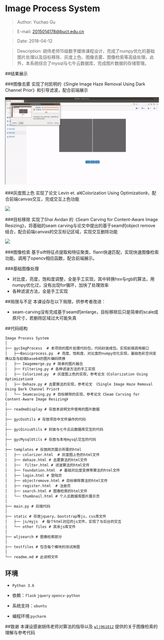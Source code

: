 # Image Process System
> Author: Yuchao Gu

> E-mail: 2015014178@buct.edu.cn

> Date: 2018-04-12

>Description: 胡伟老师15级数字媒体课程设计，完成了numpy优化的基础图片处理以及目标移除、灰度上色、图像去雾、图像检索等高级处理，此外，本系统综合了mysql与七牛云数据库，完成图片数据的存储管理。

##结果展示

###图像去雾
实现了何凯明的《Single Image Haze Removal Using Dark Channel Prior》和引导滤波，配合前端展示

![](./readmeDisplay/dehaze.gif)

###灰度图上色
实现了论文 Levin et. al《Colorization Using Optimization》，配合前端canvas交互，完成交互上色功能

![](./readmeDisplay/color.gif)

###目标移除
实现了Shai Avidan 的《Seam Carving for Content-Aware Image Resizing》，将基础的seam carving与论文中提出的基于seam的object remove结合，配合前端canvas的交互标记区域，实现交互删除功能

![](./readmeDisplay/objectrm.gif)

###图像检索
基于sift特征点提取和特征聚类，flann快速匹配，实现快速图像检索功能。调用了opencv相应函数，配合前端展示。

###基础图像处理
* 对比度，亮度，饱和度调整，全是手工实现，其中转换hsv与rgb的算法，用numpy优化过，没有出现for循环，加快了处理效率
* 各种滤波方法，全是手工实现

##局限与不足
本课设存在以下局限，供参考者改进：

* seam-carving没有完成基于seam的enlarge，目标移除后只是简单的scale成原尺寸，若删除区域过大可能失真

##代码结构
```
Image Process System
│
├── gycImgProcess  # 本项目的图片处理代码包，代码封装成包，实现前端调用接口
│   ├──Basicprocess.py  # 亮度、饱和度、对比度的numpy优化实现，基础色彩空间变换以及与前端base64的图片编码转换
│   ├── Imagemerge.py # 简单的图片融合
│   ├── Filtering.py # 各种滤波方法的手工实现
│   ├── Colorized.py  # 灰度图上色的实现，参考论文《Colorization Using Optimization》
│   ├── Dehaze.py # 去雾算法的实现，参考论文 《Single Image Haze Removal Using Dark Channel Prior》
│   └── Seamcaving.py # 目标移除的实现，参考论文《Seam Carving for Content-Aware Image Resizing》
│ 
├── readmeDisplay # 存放本说明文件使用的图片数据
│ 
├── gycOsUtils # 存放项目中文件操作的代码
│ 
├── gycQiniuUtils # 封装与七牛云云数据库交互的代码
│ 
├── gycMysqlUtils # 存放与本地mysql交互的代码
│ 
├── templates # 存放网页展示所需的html
│   ├── colorizer.html  # 灰度图上色的html文件
│   ├── dehaze.html # 去雾算法的html文件
│   ├──  filter.html # 滤波算法的html文件
│   ├── foundation.html  # 基础对比度变换等算法的html文件
│   ├── login.html # 登陆页
│   ├── objectremove.html # 目标移除算法的html文件
│   ├── register.html  # 注册页
│   ├── search.html # 图像检索的html文件
│   └── thumbnail.html # 个人云数据库图片展示页
│
├── main.py # 后端代码
│
├── static # 存放jquery，bootstrap等js，css库文件
│   ├── js/myjs  # 每个html对应的js文件，实现了与后台的交互
│   └── other files # 其余js库文件
│
├── wljsearch # 图像检索部分
│
├── testfiles # 包含每个模块的测试用图
│
└── readme.md # 此说明文件
```

## 环境

* `Python 3.6 `

* 依赖：`flask` `jquery` `opencv-python`

* 系统支持：`ubuntu` 

* 编程环境:`pycharm`

##致谢
本课设感谢胡伟老师对算法的指导以及  [`wlj961012`](https://github.com/wlj961012/DigitalMedia) 提供的关于图像检索的理解与参考代码
